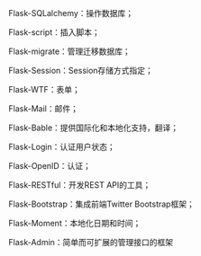 Flask-SQLalchemy：操作数据库；

Flask-script：插入脚本；

Flask-migrate：管理迁移数据库；

Flask-Session：Session存储方式指定；

Flask-WTF：表单；

Flask-Mail：邮件；

Flask-Bable：提供国际化和本地化支持，翻译；

Flask-Login：认证用户状态；

Flask-OpenID：认证；

Flask-RESTful：开发REST API的工具；

Flask-Bootstrap：集成前端Twitter Bootstrap框架；

Flask-Moment：本地化日期和时间；

Flask-Admin：简单而可扩展的管理接口的框架